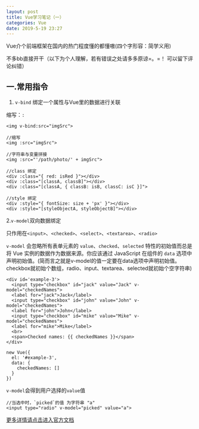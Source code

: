 ```yaml
---
layout: post
title: Vue学习笔记（一）
categories: Vue
date: 2019-5-19 23:27
---
```


Vue介个前端框架在国内的热门程度懂的都懂嗷(四个字形容：简学义用)

不多bb直接开干（以下为个人理解，若有错误之处请多多原谅=。=！ 可以留下评论纠错）

##  一.常用指令

1. `v-bind` 绑定一个属性与Vue里的数据进行关联

缩写：`:`

```vue
<img v-bind:src="imgSrc">

//缩写
<img :src="imgSrc">

//字符串与变量拼接
<img :src="'/path/photo/' + imgSrc">

//class 绑定
<div :class="{ red: isRed }"></div>
<div :class="[classA, classB]"></div>
<div :class="[classA, { classB: isB, classC: isC }]">

//style 绑定
<div :style="{ fontSize: size + 'px' }"></div>
<div :style="[styleObjectA, styleObjectB]"></div>
```



2.`v-model`双向数据绑定

只作用在`<input>`、`<checked>`、`<select>`、`<textarea>`、`<radio>`

`v-model` 会忽略所有表单元素的 `value`、`checked`、`selected` 特性的初始值而总是将 Vue 实例的数据作为数据来源。你应该通过 JavaScript 在组件的 `data` 选项中声明初始值。(简而言之就是v-model的值一定要在data选项中声明初始值。checkbox就初始个数组，radio、input、textarea、selected就初始个空字符串)

```vue
<div id='example-3'>
  <input type="checkbox" id="jack" value="Jack" v-model="checkedNames">
  <label for="jack">Jack</label>
  <input type="checkbox" id="john" value="John" v-model="checkedNames">
  <label for="john">John</label>
  <input type="checkbox" id="mike" value="Mike" v-model="checkedNames">
  <label for="mike">Mike</label>
  <br>
  <span>Checked names: {{ checkedNames }}</span>
</div>

new Vue({
  el: '#example-3',
  data: {
    checkedNames: []
  }
})
```

`v-model`会得到用户选择的`value`值

```vue
//当选中时，`picked`的值 为字符串 "a"
<input type="radio" v-model="picked" value="a">
```



[更多详情请点击进入官方文档](https://cn.vuejs.org/v2/guide/forms.html#基础用法)
